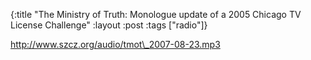 {:title "The Ministry of Truth: Monologue update of a 2005 Chicago TV License Challenge"
:layout :post
:tags  ["radio"]}

<http://www.szcz.org/audio/tmot\_2007-08-23.mp3>

